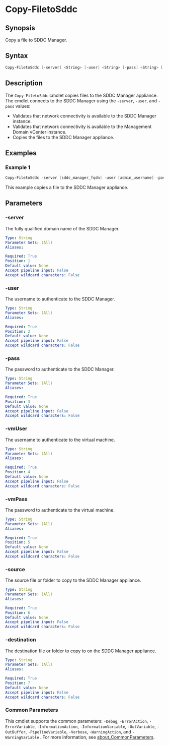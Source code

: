 # Copy-FiletoSddc

## Synopsis

Copy a file to SDDC Manager.

## Syntax

```powershell
Copy-FiletoSddc [-server] <String> [-user] <String> [-pass] <String> [-vmUser] <String> [-vmPass] <String> [-source] <String> [-destination] <String> [<CommonParameters>]
```

## Description

The `Copy-FiletoSddc` cmdlet copies files to the SDDC Manager appliance.
The cmdlet connects to the SDDC Manager using the `-server`, `-user`, and `-pass` values:

- Validates that network connectivity is available to the SDDC Manager instance.
- Validates that network connectivity is available to the Management Domain vCenter instance.
- Copies the files to the SDDC Manager appliance.

## Examples

### Example 1

```powershell
Copy-FiletoSddc -server [sddc_manager_fqdn] -user [admin_username] -pass [admin_password] -vmUser [vm_username] -vmPass [vm_password] -source [source_path] -destination [destination_path]
```

This example copies a file to the SDDC Manager appliance.

## Parameters

### -server

The fully qualified domain name of the SDDC Manager.

```yaml
Type: String
Parameter Sets: (All)
Aliases:

Required: True
Position: 1
Default value: None
Accept pipeline input: False
Accept wildcard characters: False
```

### -user

The username to authenticate to the SDDC Manager.

```yaml
Type: String
Parameter Sets: (All)
Aliases:

Required: True
Position: 2
Default value: None
Accept pipeline input: False
Accept wildcard characters: False
```

### -pass

The password to authenticate to the SDDC Manager.

```yaml
Type: String
Parameter Sets: (All)
Aliases:

Required: True
Position: 3
Default value: None
Accept pipeline input: False
Accept wildcard characters: False
```

### -vmUser

The username to authenticate to the virtual machine.

```yaml
Type: String
Parameter Sets: (All)
Aliases:

Required: True
Position: 4
Default value: None
Accept pipeline input: False
Accept wildcard characters: False
```

### -vmPass

The password to authenticate to the virtual machine.

```yaml
Type: String
Parameter Sets: (All)
Aliases:

Required: True
Position: 5
Default value: None
Accept pipeline input: False
Accept wildcard characters: False
```

### -source

The source file or folder to copy to the SDDC Manager appliance.

```yaml
Type: String
Parameter Sets: (All)
Aliases:

Required: True
Position: 6
Default value: None
Accept pipeline input: False
Accept wildcard characters: False
```

### -destination

The destination file or folder to copy to on the SDDC Manager appliance.

```yaml
Type: String
Parameter Sets: (All)
Aliases:

Required: True
Position: 7
Default value: None
Accept pipeline input: False
Accept wildcard characters: False
```

### Common Parameters

This cmdlet supports the common parameters: `-Debug`, `-ErrorAction`, `-ErrorVariable`, `-InformationAction`, `-InformationVariable`, `-OutVariable`, `-OutBuffer`, `-PipelineVariable`, `-Verbose`, `-WarningAction`, and `-WarningVariable.` For more information, see [about_CommonParameters](http://go.microsoft.com/fwlink/?LinkID=113216).
